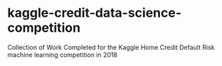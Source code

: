 # kaggle-credit-data-science-competition
Collection of Work Completed for the Kaggle Home Credit Default Risk machine learning competition in 2018
